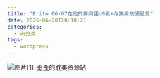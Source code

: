 ```yaml
---
title: "Erito 06-07在他的房间里d0爱+与猫男孩硬星爱"
date: 2025-06-20T20:10:21
categories:
  - 未分类
tags:
  - wordpress
---
```


![图片[1]-歪歪的耽美资源站](/images/erito-06-07%e5%9c%a8%e4%bb%96%e7%9a%84%e6%88%bf%e9%97%b4%e9%87%8cd0%e7%88%b1%e4%b8%8e%e7%8c%ab%e7%94%b7%e5%ad%a9%e7%a1%ac%e6%98%9f%e7%88%b1-0.jpg)
